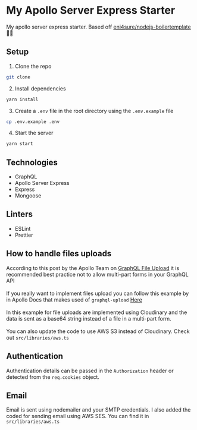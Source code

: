 # My Apollo Server Express Starter

My apollo server express starter. Based off [eni4sure/nodejs-boilertemplate](https://github.com/eni4sure/nodejs-boilertemplate) 🚀🙌

## Setup

1. Clone the repo

```bash
git clone
```

2. Install dependencies

```bash
yarn install
```

3. Create a `.env` file in the root directory using the `.env.example` file

```bash
cp .env.example .env
```

4. Start the server

```bash
yarn start
```

## Technologies

-   GraphQL
-   Apollo Server Express
-   Express
-   Mongoose

## Linters

-   ESLint
-   Prettier

## How to handle files uploads

According to this post by the Apollo Team on [GraphQL File Upload](https://www.apollographql.com/blog/backend/file-uploads/file-upload-best-practices/) it is recommended best practice not to allow multi-part forms in your GraphQL API<br><br>
If you really want to implement files upload you can follow this example by in Apollo Docs that makes used of `graphql-upload` [Here](https://www.apollographql.com/docs/apollo-server/data/file-uploads/)<br><br>
In this example for file uploads are implemented using Cloudinary and the data is sent as a base64 string instead of a file in a multi-part form.<br><br>
You can also update the code to use AWS S3 instead of Cloudinary. Check out `src/libraries/aws.ts`

## Authentication

Authentication details can be passed in the `Authorization` header or detected from the `req.cookies` object.

## Email

Email is sent using nodemailer and your SMTP credentials. I also added the coded for sending email using AWS SES. You can find it in `src/libraries/aws.ts`
